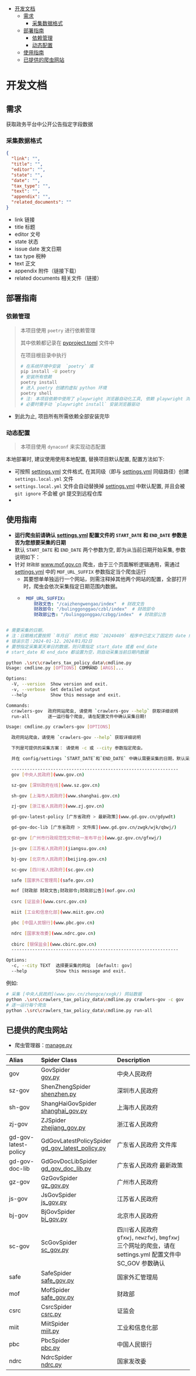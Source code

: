 - [开发文档](#%E5%BC%80%E5%8F%91%E6%96%87%E6%A1%A3)
    - [需求](#%E9%9C%80%E6%B1%82)
        - [采集数据格式](#%E9%87%87%E9%9B%86%E6%95%B0%E6%8D%AE%E6%A0%BC%E5%BC%8F)
    - [部署指南](#%E9%83%A8%E7%BD%B2%E6%8C%87%E5%8D%97)
        - [依赖管理](#%E4%BE%9D%E8%B5%96%E7%AE%A1%E7%90%86)
        - [动态配置](#%E5%8A%A8%E6%80%81%E9%85%8D%E7%BD%AE)
    - [使用指南](#%E4%BD%BF%E7%94%A8%E6%8C%87%E5%8D%97)
    - [已提供的爬虫网站](#%E5%B7%B2%E6%8F%90%E4%BE%9B%E7%9A%84%E7%88%AC%E8%99%AB%E7%BD%91%E7%AB%99)

# 开发文档

## 需求

获取政务平台中公开公告指定字段数据

### 采集数据格式

```json
{
  "link": "",
  "title": "",
  "editor": "",
  "state": "",
  "date": "",
  "tax_type": "",
  "text": "",
  "appendix": "",
  "related_documents": ""
}
```

- link 链接
- title 标题
- editor 文号
- state 状态
- issue date 发文日期
- tax type 税种
- text 正文
- appendix 附件（链接下载）
- related documents 相关文件（链接）

## 部署指南

### 依赖管理

> 本项目使用 `poetry` 进行依赖管理
>
> 其中依赖都记录在 [pyproject.toml](..%2Fpyproject.toml) 文件中
>
>在项目根目录中执行
>
> ```bash
> # 在系统环境中安装  `poetry` 库
> pip install -U poetry 
> # 安装所有依赖
> poetry install
> # 进入 poetry 创建的虚拟 python 环境
> poetry shell
> # 注: 本项目依赖中使用了 playwright 浏览器自动化工具, 依赖 playwright 浏览器驱动, 
> # 必要时需手动 `playwright install` 安装浏览器驱动
> ``` 

- 到此为止, 项目所有所需依赖全部安装完毕

### 动态配置

> 本项目使用 `dynaconf` 来实现动态配置

本地部署时, 建议使用使用本地配置, 替换项目默认配置,
配置方法如下:

- 可按照 [settings.yml](..%2Fsrc%2Fcrawlers_tax_policy_data%2Fconfig%2Fsettings.yml)
  文件格式, 在其同级（即与 [settings.yml](..%2Fsrc%2Fcrawlers_tax_policy_data%2Fconfig%2Fsettings.yml)
  同级路径）创建 `settings.local.yml` 文件
- `settings.local.yml` 文件会自动替换掉 [settings.yml](..%2Fsrc%2Fcrawlers_tax_policy_data%2Fconfig%2Fsettings.yml)
  中默认配置, 并且会被 `git ignore` 不会被 git 提交到远程仓库
-

## 使用指南

- **运行爬虫前请确认 [settings.yml](..%2Fsrc%2Fcrawlers_tax_policy_data%2Fconfig%2Fsettings.yml) 配置文件的 `START_DATE`
  和 `END_DATE` 参数是否为您想要采集的日期**
- 默认 `START_DATE` 和 `END_DATE` 两个参数为空, 即为从当前日期开始采集,
  参数说明如下：
- 针对 `财政部` www.mof.gov.cn
  爬虫，由于三个页面解析逻辑通用，需通过 [settings.yml](src%2Fcrawlers_tax_policy_data%2Fconfig%2Fsettings.yml)
  中的 `MOF_URL_SUFFIX` 参数指定当个爬虫运行
    - 其要想单单独运行一个网站，则需注释掉其他两个网站的配置，全部打开时，爬虫会依次采集指定日期范围内数据。
    - ```yaml
       MOF_URL_SUFFIX:
          财政文告: "/caizhengwengao/index"  # 财政文告
          财政部令: "/bulinggonggao/czbl/index"  # 财政部令
          财政部公告: "/bulinggonggao/czbgg/index"  # 财政部公告
    ```

```yaml
# 需要采集的日期，
# 注：日期格式要按照 `年月日` 的形式 例如 `20240409` 程序中已定义了固定的 date 解析逻辑
# 错误示范：2024-01-12、2024年1月2日
# 要想指定采集某天单日的数据，则只需指定 start_date 或者 end_date
# start_date 和 end_date 都设置为空，则自动采集当前日期内数据
```

```bash
python .\src\crawlers_tax_policy_data\cmdline.py
Usage: cmdline.py [OPTIONS] COMMAND [ARGS]...

Options:
  -V, --version  Show version and exit.
  -v, --verbose  Get detailed output
  --help         Show this message and exit.

Commands:
  crawlers-gov  政府网站爬虫, 请使用 `crawlers-gov --help` 获取详细说明
  run-all       逐一运行每个爬虫, 请在配置文件中确认采集日期! 

```

```bash
Usage: cmdline.py crawlers-gov [OPTIONS]

  政府网站爬虫，请使用 `crawlers-gov --help` 获取详细说明

  下列是可提供的采集方案： 请使用 -c 或 --city 参数指定爬虫，

  并在 config/settings `START_DATE`和`END_DATE` 中确认需要采集的日期，默认采集当日的数据

  ----------------------------------------------------------------
  gov [中央人民政府](www.gov.cn)

  sz-gov [深圳政府在线](www.sz.gov.cn)

  sh-gov [上海市人民政府](www.shanghai.gov.cn)

  zj-gov [浙江省人民政府](www.zj.gov.cn)

  gd-gov-latest-policy [广东省政府 > 最新政策](www.gd.gov.cn/gdywdt)

  gd-gov-doc-lib [广东省政府 > 文件库](www.gd.gov.cn/zwgk/wjk/qbwj/)

  gz-gov [广州市行政规范性文件统一发布平台](www.gz.gov.cn/gfxwj/)

  js-gov [江苏省人民政府](jiangsu.gov.cn)

  bj-gov [北京市人民政府](beijing.gov.cn)

  sc-gov [四川省人民政府](sc.gov.cn)

  safe [国家外汇管理局](safe.gov.cn)

  mof [财政部 财政文告;财政部令;财政部公告](mof.gov.cn)
  
  csrc [证监会](www.csrc.gov.cn)

  miit [工业和信息化部](www.miit.gov.cn)

  pbc [中国人民银行](www.pbc.gov.cn)

  ndrc [国家发改委](www.ndrc.gov.cn)
  
  cbirc [银保监会](www.cbirc.gov.cn)
  ----------------------------------------------------------------

Options:
  -c, --city TEXT  选择要采集的网站  [default: gov]
  --help           Show this message and exit.
```

例如:

```bash
# 采集 [中央人民政府](www.gov.cn/zhengce/xxgk/) 网站数据
python .\src\crawlers_tax_policy_data\cmdline.py crawlers-gov -c gov
# 逐一运行每个爬虫
python .\src\crawlers_tax_policy_data\cmdline.py run-all
```

## 已提供的爬虫网站

- 爬虫管理器：[manage.py](src%2Fcrawlers_tax_policy_data%2Fmanage.py)

| Alias                | Spider Class                                                                                                              | Description                                                                          |
|:---------------------|:--------------------------------------------------------------------------------------------------------------------------|:-------------------------------------------------------------------------------------|
| gov                  | GovSpider               <br/>   [gov.py](src%2Fcrawlers_tax_policy_data%2Fspider%2Fgov.py)                                | 中央人民政府                                                                               |
| sz-gov               | ShenZhengSpider         <br/>[shenzhen.py](src%2Fcrawlers_tax_policy_data%2Fspider%2Fshenzhen.py)                         | 深圳市人民政府                                                                              |
| sh-gov               | ShangHaiGovSpider       <br/>[shanghai_gov.py](src%2Fcrawlers_tax_policy_data%2Fspider%2Fshanghai_gov.py)                 | 上海市人民政府                                                                              |
| zj-gov               | ZJSpider                <br/>[zhejiang_gov.py](src%2Fcrawlers_tax_policy_data%2Fspider%2Fzhejiang_gov.py)                 | 浙江省人民政府                                                                              |
| gd-gov-latest-policy | GdGovLatestPolicySpider <br/>[gd_gov_latest_policy.py](src%2Fcrawlers_tax_policy_data%2Fspider%2Fgd_gov_latest_policy.py) | 广东省人民政府  文件库                                                                         |
| gd-gov-doc-lib       | GdGovDocLibSpider       <br/>[gd_gov_doc_lib.py](src%2Fcrawlers_tax_policy_data%2Fspider%2Fgd_gov_doc_lib.py)             | 广东省人民政府 最新政策                                                                         |
| gz-gov               | GzGovSpider             <br/>[gz_gov.py](src%2Fcrawlers_tax_policy_data%2Fspider%2Fgz_gov.py)                             | 广州市人民政府                                                                              |
| js-gov               | JsGovSpider             <br/>[js_gov.py](src%2Fcrawlers_tax_policy_data%2Fspider%2Fjs_gov.py)                             | 江苏省人民政府                                                                              |
| bj-gov               | BjGovSpider             <br/>[bj_gov.py](src%2Fcrawlers_tax_policy_data%2Fspider%2Fbj_gov.py)                             | 北京市人民政府                                                                              |
| sc-gov               | ScGovSpider             <br/> [sc_gov.py](src%2Fcrawlers_tax_policy_data%2Fspider%2Fsc_gov.py)                            | 四川省人民政府 <br/>`gfxwj`, `newzfwj`, `bmgfxwj` 三个网址的爬虫，请在 settings.yml 配置文件中 SC_GOV 参数确认 |
| safe                 | SafeSpider              <br/>[safe_gov.py](src%2Fcrawlers_tax_policy_data%2Fspider%2Fsafe_gov.py)                         | 国家外汇管理局                                                                              |
| mof                  | MofSpider               <br/>[safe_gov.py](src%2Fcrawlers_tax_policy_data%2Fspider%2Fsafe_gov.py)                         | 财政部                                                                                  |
| csrc                 | CsrcSpider              <br/>[csrc.py](src%2Fcrawlers_tax_policy_data%2Fspider%2Fcsrc.py)                                 | 证监会                                                                                  |
| miit                 | MiitSpider              <br/>[miit.py](src%2Fcrawlers_tax_policy_data%2Fspider%2Fmiit.py)                                 | 工业和信息化部                                                                              |
| pbc                  | PbcSpider               <br/>[pbc.py](src%2Fcrawlers_tax_policy_data%2Fspider%2Fpbc.py)                                   | 中国人民银行                                                                               |
| ndrc                 | NdrcSpider              <br/>[ndrc.py](src%2Fcrawlers_tax_policy_data%2Fspider%2Fndrc.py)                                 | 国家发改委                                                                                |

